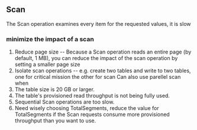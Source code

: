 ## Scan 
The Scan operation examines every item for the requested values, it is slow 
### minimize the impact of a scan 
1. Reduce page size -- Because a Scan operation reads an entire page (by default, 1 MB), you can reduce the impact of the scan operation by setting a smaller page size 
2. Isolate scan operations -- e.g. create two tables and write to two tables, one for critical mission the other for scan
Can also use parellel scan when
1. The table size is 20 GB or larger. 
2. The table's provisioned read throughput is not being fully used. 
3. Sequential Scan operations are too slow. 
4. Need wisely choosing TotalSegments, reduce the value for TotalSegments if the Scan requests consume more provisioned throughput than you want to use.

